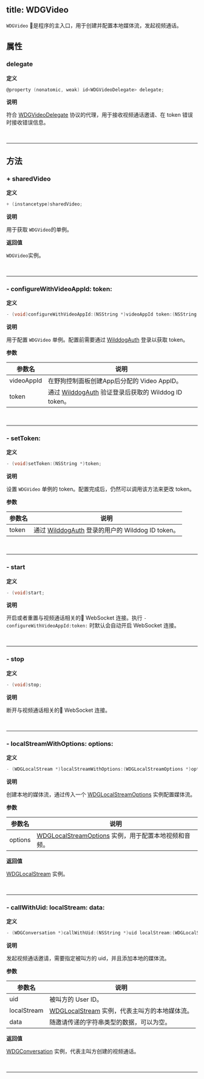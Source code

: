 title: WDGVideo
---

`WDGVideo` 是程序的主入口，用于创建并配置本地媒体流，发起视频通话。

## 属性

### delegate

**定义**

```objectivec
@property (nonatomic, weak) id<WDGVideoDelegate> delegate;
```

**说明**

符合 [WDGVideoDelegate](/conversation/iOS/api/WDGVideoDelegate.html) 协议的代理，用于接收视频通话邀请、在 token 错误时接收错误信息。

</br>

---

## 方法

### + sharedVideo

**定义**

```objectivec
+ (instancetype)sharedVideo;
```

**说明**

用于获取 `WDGVideo`的单例。

**返回值**

`WDGVideo`实例。

</br>

---

### - configureWithVideoAppId: token: 

**定义**

```objectivec
- (void)configureWithVideoAppId:(NSString *)videoAppId token:(NSString *)token;
```

**说明**

用于配置 `WDGVideo` 单例。配置前需要通过 [WilddogAuth](https://docs.wilddog.com/auth/iOS/index.html) 登录以获取 token。

**参数**

 参数名 | 说明 
---|---
videoAppId | 在野狗控制面板创建App后分配的 Video AppID。
token      | 通过 [WilddogAuth](https://docs.wilddog.com/auth/iOS/index.html) 验证登录后获取的 Wilddog ID token。

</br>

---

### - setToken:

**定义**

```objectivec
- (void)setToken:(NSString *)token;
```

**说明**

设置 `WDGVideo` 单例的 token。配置完成后，仍然可以调用该方法来更改 token。

**参数**

 参数名 | 说明 
---|---
token | 通过 [WilddogAuth](https://docs.wilddog.com/auth/iOS/index.html) 登录的用户的 Wilddog ID token。

</br>

---

### - start

**定义**

```objectivec
- (void)start;
```

**说明**

开启或者重置与视频通话相关的 WebSocket 连接。执行 `- configureWithVideoAppId:token:` 时默认会自动开启 WebSocket 连接。

</br>

---

### - stop

**定义**

```objectivec
- (void)stop;
```

**说明**

断开与视频通话相关的 WebSocket 连接。

</br>

---

### - localStreamWithOptions: options:

**定义**

```objectivec
- (WDGLocalStream *)localStreamWithOptions:(WDGLocalStreamOptions *)options;
```

**说明**

创建本地的媒体流，通过传入一个 [WDGLocalStreamOptions](/conversation/iOS/api/WDGLocalStreamOptions.html) 实例配置媒体流。

**参数**

 参数名 | 说明 
---|---
options | [WDGLocalStreamOptions](/conversation/iOS/api/WDGLocalStreamOptions.html) 实例，用于配置本地视频和音频。

**返回值**

[WDGLocalStream](/conversation/iOS/api/WDGLocalStream.html) 实例。

</br>

---

### - callWithUid: localStream: data:

**定义**

```objectivec
- (WDGConversation *)callWithUid:(NSString *)uid localStream:(WDGLocalStream *)localStream data:(NSString * _Nullable)data;
```

**说明**

发起视频通话邀请，需要指定被叫方的 uid，并且添加本地的媒体流。

**参数**

 参数名 | 说明 
---|---
uid         | 被叫方的 User ID。
localStream | [WDGLocalStream](/conversation/iOS/api/WDGLocalStream.html) 实例，代表主叫方的本地媒体流。
data        | 随邀请传递的字符串类型的数据，可以为空。

**返回值**

[WDGConversation](/conversation/iOS/api/WDGConversation.html) 实例，代表主叫方创建的视频通话。

</br>

---
